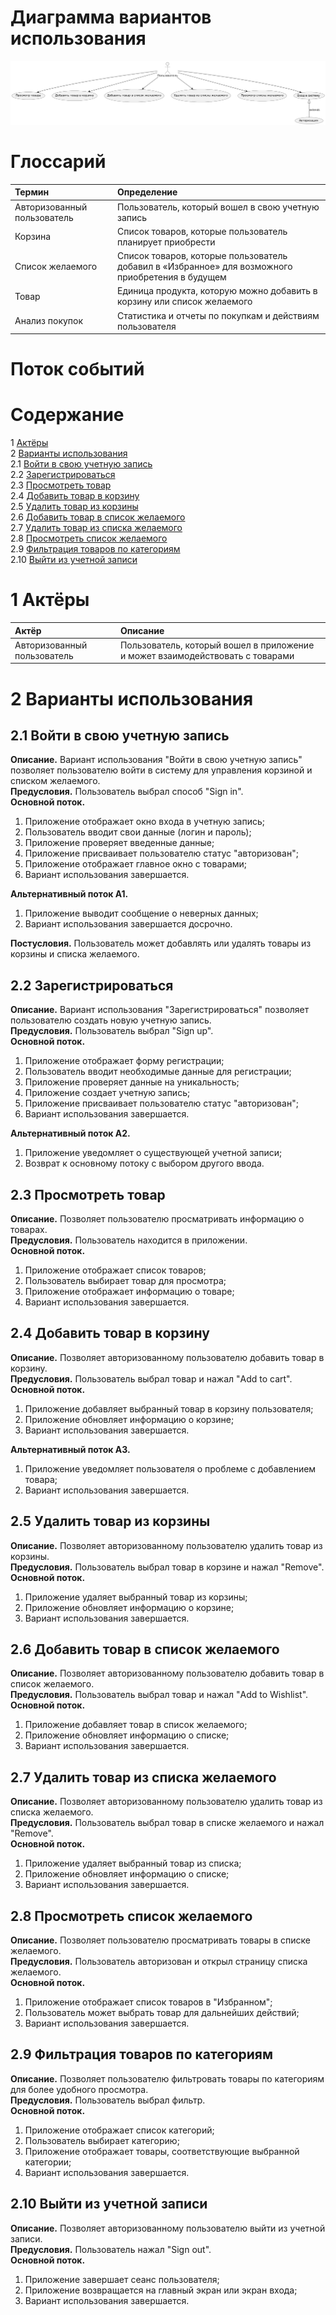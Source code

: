 # Диаграмма вариантов использования

![Диаграмма вариантов использования](https://github.com/GwinBest/carPartsShop/blob/main/docs/diagrams/img/useCase.png)

# Глоссарий

| Термин | Определение |
|:--|:--|
| Авторизованный пользователь | Пользователь, который вошел в свою учетную запись |
| Корзина | Список товаров, которые пользователь планирует приобрести |
| Список желаемого | Список товаров, которые пользователь добавил в «Избранное» для возможного приобретения в будущем |
| Товар | Единица продукта, которую можно добавить в корзину или список желаемого |
| Анализ покупок | Статистика и отчеты по покупкам и действиям пользователя |

# Поток событий 

# Содержание
1 [Актёры](#actors)  
2 [Варианты использования](#use_case)  
2.1 [Войти в свою учетную запись](#sign_in_to_your_account)  
2.2 [Зарегистрироваться](#sign_up)  
2.3 [Просмотреть товар](#view_product)  
2.4 [Добавить товар в корзину](#add_to_cart)  
2.5 [Удалить товар из корзины](#remove_from_cart)  
2.6 [Добавить товар в список желаемого](#add_to_wishlist)  
2.7 [Удалить товар из списка желаемого](#remove_from_wishlist)  
2.8 [Просмотреть список желаемого](#view_wishlist)  
2.9 [Фильтрация товаров по категориям](#filter_products_by_category)  
2.10 [Выйти из учетной записи](#sign_out_of_your_account)  

<a name="actors"/>

# 1 Актёры

| Актёр | Описание |
|:--|:--|
| Авторизованный пользователь | Пользователь, который вошел в приложение и может взаимодействовать с товарами |

<a name="use_case"/>

# 2 Варианты использования

<a name="sign_in_to_your_account"/>

## 2.1 Войти в свою учетную запись

**Описание.** Вариант использования "Войти в свою учетную запись" позволяет пользователю войти в систему для управления корзиной и списком желаемого.  
**Предусловия.** Пользователь выбрал способ "Sign in".  
**Основной поток.**
1. Приложение отображает окно входа в учетную запись;
2. Пользователь вводит свои данные (логин и пароль);
3. Приложение проверяет введенные данные;
4. Приложение присваивает пользователю статус "авторизован";
5. Приложение отображает главное окно с товарами;
6. Вариант использования завершается.

**Альтернативный поток А1.**
1. Приложение выводит сообщение о неверных данных;
2. Вариант использования завершается досрочно.

**Постусловия.** Пользователь может добавлять или удалять товары из корзины и списка желаемого.

<a name="sign_up"/>

## 2.2 Зарегистрироваться

**Описание.** Вариант использования "Зарегистрироваться" позволяет пользователю создать новую учетную запись.  
**Предусловия.** Пользователь выбрал "Sign up".  
**Основной поток.**
1. Приложение отображает форму регистрации;
2. Пользователь вводит необходимые данные для регистрации;
3. Приложение проверяет данные на уникальность;
4. Приложение создает учетную запись;
5. Приложение присваивает пользователю статус "авторизован";
6. Вариант использования завершается.

**Альтернативный поток А2.**
1. Приложение уведомляет о существующей учетной записи;
2. Возврат к основному потоку с выбором другого ввода.

<a name="view_product"/>

## 2.3 Просмотреть товар

**Описание.** Позволяет пользователю просматривать информацию о товарах.  
**Предусловия.** Пользователь находится в приложении.  
**Основной поток.**
1. Приложение отображает список товаров;
2. Пользователь выбирает товар для просмотра;
3. Приложение отображает информацию о товаре;
4. Вариант использования завершается.

<a name="add_to_cart"/>

## 2.4 Добавить товар в корзину

**Описание.** Позволяет авторизованному пользователю добавить товар в корзину.  
**Предусловия.** Пользователь выбрал товар и нажал "Add to cart".  
**Основной поток.**
1. Приложение добавляет выбранный товар в корзину пользователя;
2. Приложение обновляет информацию о корзине;
3. Вариант использования завершается.

**Альтернативный поток А3.**
1. Приложение уведомляет пользователя о проблеме с добавлением товара;
2. Вариант использования завершается.

<a name="remove_from_cart"/>

## 2.5 Удалить товар из корзины

**Описание.** Позволяет авторизованному пользователю удалить товар из корзины.  
**Предусловия.** Пользователь выбрал товар в корзине и нажал "Remove".  
**Основной поток.**
1. Приложение удаляет выбранный товар из корзины;
2. Приложение обновляет информацию о корзине;
3. Вариант использования завершается.

<a name="add_to_wishlist"/>

## 2.6 Добавить товар в список желаемого

**Описание.** Позволяет авторизованному пользователю добавить товар в список желаемого.  
**Предусловия.** Пользователь выбрал товар и нажал "Add to Wishlist".  
**Основной поток.**
1. Приложение добавляет товар в список желаемого;
2. Приложение обновляет информацию о списке;
3. Вариант использования завершается.

<a name="remove_from_wishlist"/>

## 2.7 Удалить товар из списка желаемого

**Описание.** Позволяет авторизованному пользователю удалить товар из списка желаемого.  
**Предусловия.** Пользователь выбрал товар в списке желаемого и нажал "Remove".  
**Основной поток.**
1. Приложение удаляет выбранный товар из списка;
2. Приложение обновляет информацию о списке;
3. Вариант использования завершается.

<a name="view_wishlist"/>

## 2.8 Просмотреть список желаемого

**Описание.** Позволяет пользователю просматривать товары в списке желаемого.  
**Предусловия.** Пользователь авторизован и открыл страницу списка желаемого.  
**Основной поток.**
1. Приложение отображает список товаров в "Избранном";
2. Пользователь может выбрать товар для дальнейших действий;
3. Вариант использования завершается.

<a name="filter_products_by_category"/>

## 2.9 Фильтрация товаров по категориям

**Описание.** Позволяет пользователю фильтровать товары по категориям для более удобного просмотра.  
**Предусловия.** Пользователь выбрал фильтр.  
**Основной поток.**
1. Приложение отображает список категорий;
2. Пользователь выбирает категорию;
3. Приложение отображает товары, соответствующие выбранной категории;
4. Вариант использования завершается.

<a name="sign_out_of_your_account"/>

## 2.10 Выйти из учетной записи

**Описание.** Позволяет авторизованному пользователю выйти из учетной записи.  
**Предусловия.** Пользователь нажал "Sign out".  
**Основной поток.**
1. Приложение завершает сеанс пользователя;
2. Приложение возвращается на главный экран или экран входа;
3. Вариант использования завершается.
